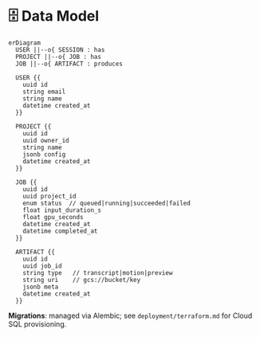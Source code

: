 # 🗄️ Data Model

```mermaid
erDiagram
  USER ||--o{ SESSION : has
  PROJECT ||--o{ JOB : has
  JOB ||--o{ ARTIFACT : produces

  USER {{
    uuid id
    string email
    string name
    datetime created_at
  }}

  PROJECT {{
    uuid id
    uuid owner_id
    string name
    jsonb config
    datetime created_at
  }}

  JOB {{
    uuid id
    uuid project_id
    enum status  // queued|running|succeeded|failed
    float input_duration_s
    float gpu_seconds
    datetime created_at
    datetime completed_at
  }}

  ARTIFACT {{
    uuid id
    uuid job_id
    string type   // transcript|motion|preview
    string uri    // gcs://bucket/key
    jsonb meta
    datetime created_at
  }}
```
**Migrations**: managed via Alembic; see `deployment/terraform.md` for Cloud SQL provisioning.
